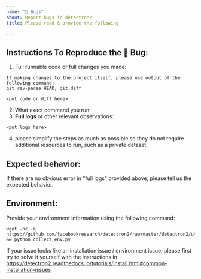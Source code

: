 ```yaml
---
name: "🐛 Bugs"
about: Report bugs in detectron2
title: Please read & provide the following

---
```


## Instructions To Reproduce the 🐛 Bug:
1. Full runnable code or full changes you made:
```
If making changes to the project itself, please use output of the following command:
git rev-parse HEAD; git diff

<put code or diff here>
```
2. What exact command you run:
3. __Full logs__ or other relevant observations:
```
<put logs here>
```
4. please simplify the steps as much as possible so they do not require additional resources to
   run, such as a private dataset.

## Expected behavior:

If there are no obvious error in "full logs" provided above,
please tell us the expected behavior.

## Environment:

Provide your environment information using the following command:
```
wget -nc -q https://github.com/facebookresearch/detectron2/raw/master/detectron2/utils/collect_env.py && python collect_env.py
```

If your issue looks like an installation issue / environment issue,
please first try to solve it yourself with the instructions in
https://detectron2.readthedocs.io/tutorials/install.html#common-installation-issues
